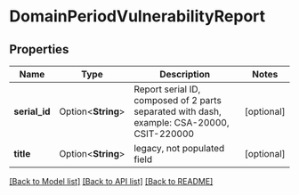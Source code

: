 # DomainPeriodVulnerabilityReport

## Properties

Name | Type | Description | Notes
------------ | ------------- | ------------- | -------------
**serial_id** | Option<**String**> | Report serial ID, composed of 2 parts separated with dash, example: CSA-20000, CSIT-220000 | [optional]
**title** | Option<**String**> | legacy, not populated field | [optional]

[[Back to Model list]](../README.md#documentation-for-models) [[Back to API list]](../README.md#documentation-for-api-endpoints) [[Back to README]](../README.md)


